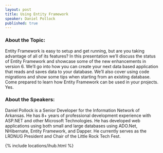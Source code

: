 ```yaml
---
layout: post
title: Using Entity Framework
speaker: Daniel Pollock
published: true
---
```


### About the Topic: 
Entity Framework is easy to setup and get running, but are you taking advantage of all of its features? In this presentation we’ll discuss the status of Entity Framework and showcase some of the new enhancements in version 6. We’ll go into how you can create your next data based application that reads and saves data to your database. We’ll also cover using code migrations and show some tips when starting from an existing database. Come prepared to learn how Entity Framework can be used in your projects. Yes.

### About the Speakers:
Daniel Pollock is a Senior Developer for the Information Network of Arkansas. He has 8+ years of professional development experience with ASP.NET and other Microsoft Technologies. He has developed web applications using both small and large databases using ADO.Net, NHibernate, Entity Framework, and Dapper. He currently serves as the LRDNUG President and Chair of the Little Rock Tech Fest.

{% include locations/ihub.html %}
